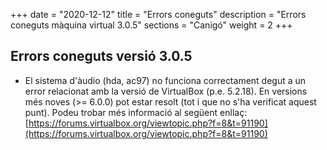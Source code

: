 +++
date        = "2020-12-12"
title       = "Errors coneguts"
description = "Errors coneguts màquina virtual 3.0.5"
sections    = "Canigó"
weight		= 2
+++

## Errors coneguts versió 3.0.5

* El sistema d'àudio (hda, ac97) no funciona correctament degut a un error relacionat amb la versió de VirtualBox (p.e. 5.2.18). En versions més noves (>= 6.0.0) pot estar resolt (tot i que no s'ha verificat aquest punt). Podeu trobar més informació al següent enllaç: [https://forums.virtualbox.org/viewtopic.php?f=8&t=91190](https://forums.virtualbox.org/viewtopic.php?f=8&t=91190)

